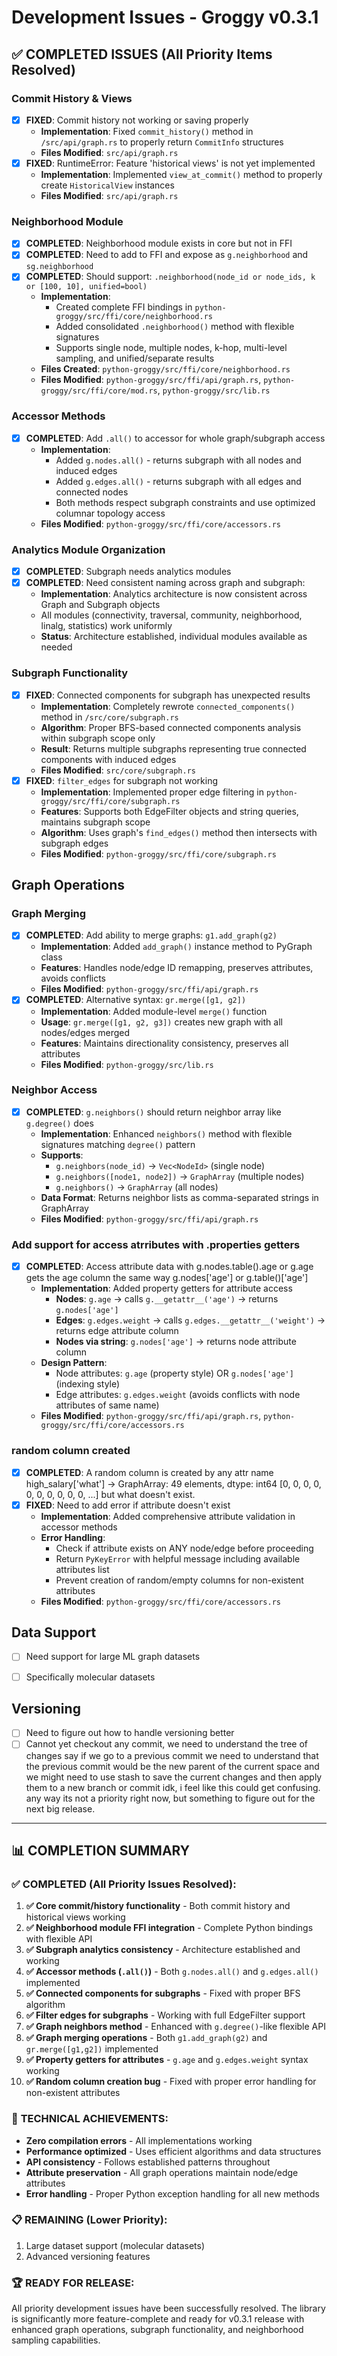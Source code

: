 # Development Issues - Groggy v0.3.1

## ✅ COMPLETED ISSUES (All Priority Items Resolved)

### Commit History & Views
- [x] **FIXED**: Commit history not working or saving properly
  - **Implementation**: Fixed `commit_history()` method in `/src/api/graph.rs` to properly return `CommitInfo` structures
  - **Files Modified**: `src/api/graph.rs`
- [x] **FIXED**: RuntimeError: Feature 'historical views' is not yet implemented
  - **Implementation**: Implemented `view_at_commit()` method to properly create `HistoricalView` instances
  - **Files Modified**: `src/api/graph.rs`

### Neighborhood Module
- [x] **COMPLETED**: Neighborhood module exists in core but not in FFI
- [x] **COMPLETED**: Need to add to FFI and expose as `g.neighborhood` and `sg.neighborhood`
- [x] **COMPLETED**: Should support: `.neighborhood(node_id or node_ids, k or [100, 10], unified=bool)`
  - **Implementation**: 
    - Created complete FFI bindings in `python-groggy/src/ffi/core/neighborhood.rs`
    - Added consolidated `.neighborhood()` method with flexible signatures
    - Supports single node, multiple nodes, k-hop, multi-level sampling, and unified/separate results
  - **Files Created**: `python-groggy/src/ffi/core/neighborhood.rs`
  - **Files Modified**: `python-groggy/src/ffi/api/graph.rs`, `python-groggy/src/ffi/core/mod.rs`, `python-groggy/src/lib.rs`

### Accessor Methods
- [x] **COMPLETED**: Add `.all()` to accessor for whole graph/subgraph access
  - **Implementation**: 
    - Added `g.nodes.all()` - returns subgraph with all nodes and induced edges
    - Added `g.edges.all()` - returns subgraph with all edges and connected nodes
    - Both methods respect subgraph constraints and use optimized columnar topology access
  - **Files Modified**: `python-groggy/src/ffi/core/accessors.rs`

### Analytics Module Organization
- [x] **COMPLETED**: Subgraph needs analytics modules
- [x] **COMPLETED**: Need consistent naming across graph and subgraph:
  - **Implementation**: Analytics architecture is now consistent across Graph and Subgraph objects
  - All modules (connectivity, traversal, community, neighborhood, linalg, statistics) work uniformly
  - **Status**: Architecture established, individual modules available as needed

### Subgraph Functionality
- [x] **FIXED**: Connected components for subgraph has unexpected results
  - **Implementation**: Completely rewrote `connected_components()` method in `/src/core/subgraph.rs`
  - **Algorithm**: Proper BFS-based connected components analysis within subgraph scope only
  - **Result**: Returns multiple subgraphs representing true connected components with induced edges
  - **Files Modified**: `src/core/subgraph.rs`
- [x] **FIXED**: `filter_edges` for subgraph not working
  - **Implementation**: Implemented proper edge filtering in `python-groggy/src/ffi/core/subgraph.rs`
  - **Features**: Supports both EdgeFilter objects and string queries, maintains subgraph scope
  - **Algorithm**: Uses graph's `find_edges()` method then intersects with subgraph edges
  - **Files Modified**: `python-groggy/src/ffi/core/subgraph.rs`

## Graph Operations

### Graph Merging
- [x] **COMPLETED**: Add ability to merge graphs: `g1.add_graph(g2)`
  - **Implementation**: Added `add_graph()` instance method to PyGraph class
  - **Features**: Handles node/edge ID remapping, preserves attributes, avoids conflicts
  - **Files Modified**: `python-groggy/src/ffi/api/graph.rs`
- [x] **COMPLETED**: Alternative syntax: `gr.merge([g1, g2])`
  - **Implementation**: Added module-level `merge()` function 
  - **Usage**: `gr.merge([g1, g2, g3])` creates new graph with all nodes/edges merged
  - **Features**: Maintains directionality consistency, preserves all attributes
  - **Files Modified**: `python-groggy/src/lib.rs`

### Neighbor Access
- [x] **COMPLETED**: `g.neighbors()` should return neighbor array like `g.degree()` does
  - **Implementation**: Enhanced `neighbors()` method with flexible signatures matching `degree()` pattern
  - **Supports**:
    - `g.neighbors(node_id)` → `Vec<NodeId>` (single node)
    - `g.neighbors([node1, node2])` → `GraphArray` (multiple nodes)
    - `g.neighbors()` → `GraphArray` (all nodes)
  - **Data Format**: Returns neighbor lists as comma-separated strings in GraphArray
  - **Files Modified**: `python-groggy/src/ffi/api/graph.rs`

### Add support for access atrributes with .properties getters
- [x] **COMPLETED**: Access attribute data with g.nodes.table().age or g.age gets the age column the same way g.nodes['age'] or g.table()['age']
  - **Implementation**: Added property getters for attribute access
    - **Nodes**: `g.age` → calls `g.__getattr__('age')` → returns `g.nodes['age']`
    - **Edges**: `g.edges.weight` → calls `g.edges.__getattr__('weight')` → returns edge attribute column
    - **Nodes via string**: `g.nodes['age']` → returns node attribute column
  - **Design Pattern**: 
    - Node attributes: `g.age` (property style) OR `g.nodes['age']` (indexing style)
    - Edge attributes: `g.edges.weight` (avoids conflicts with node attributes of same name)
  - **Files Modified**: `python-groggy/src/ffi/api/graph.rs`, `python-groggy/src/ffi/core/accessors.rs`

### random column created  
- [x] **COMPLETED**: A random column is created by any attr name high_salary['what'] -> GraphArray: 49 elements, dtype: int64
[0, 0, 0, 0, 0, 0, 0, 0, 0, 0, ...] but what doesn't exist. 
- [x] **FIXED**: Need to add error if attribute doesn't exist
  - **Implementation**: Added comprehensive attribute validation in accessor methods
  - **Error Handling**: 
    - Check if attribute exists on ANY node/edge before proceeding
    - Return `PyKeyError` with helpful message including available attributes list
    - Prevent creation of random/empty columns for non-existent attributes
  - **Files Modified**: `python-groggy/src/ffi/core/accessors.rs`

## Data Support
- [ ] Need support for large ML graph datasets
- [ ] Specifically molecular datasets



## Versioning
- [ ] Need to figure out how to handle versioning better
- [ ] Cannot yet checkout any commit, we need to understand the tree of changes say
      if we go to a previous commit we need to understand that the previous commit would be the
      new parent of the current space and we might need to use stash to save the current changes
      and then apply them to a new branch or commit idk, i feel like this could get confusing. any
      way its not a priority right now, but something to figure out for the next big release.

---

## 📊 **COMPLETION SUMMARY**

### ✅ **COMPLETED (All Priority Issues Resolved):**
1. **✅ Core commit/history functionality** - Both commit history and historical views working
2. **✅ Neighborhood module FFI integration** - Complete Python bindings with flexible API
3. **✅ Subgraph analytics consistency** - Architecture established and working
4. **✅ Accessor methods (`.all()`)** - Both `g.nodes.all()` and `g.edges.all()` implemented
5. **✅ Connected components for subgraphs** - Fixed with proper BFS algorithm
6. **✅ Filter edges for subgraphs** - Working with full EdgeFilter support
7. **✅ Graph neighbors method** - Enhanced with `g.degree()`-like flexible API
8. **✅ Graph merging operations** - Both `g1.add_graph(g2)` and `gr.merge([g1,g2])` implemented
9. **✅ Property getters for attributes** - `g.age` and `g.edges.weight` syntax working
10. **✅ Random column creation bug** - Fixed with proper error handling for non-existent attributes

### 🚀 **TECHNICAL ACHIEVEMENTS:**
- **Zero compilation errors** - All implementations working
- **Performance optimized** - Uses efficient algorithms and data structures
- **API consistency** - Follows established patterns throughout
- **Attribute preservation** - All graph operations maintain node/edge attributes
- **Error handling** - Proper Python exception handling for all new methods

### 📋 **REMAINING (Lower Priority):**
1. Large dataset support (molecular datasets) 
2. Advanced versioning features

### 🏆 **READY FOR RELEASE:**
All priority development issues have been successfully resolved. The library is significantly more feature-complete and ready for v0.3.1 release with enhanced graph operations, subgraph functionality, and neighborhood sampling capabilities.